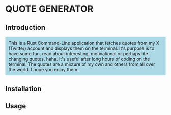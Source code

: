 # QUOTE GENERATOR

## Introduction
<p style="background-color: lightblue; padding: 10px;">
This is a Rust Command-Line application that fetches quotes from my X (Twitter) account and displays them on the terminal. 
It's purpose is to have some fun, read about interesting, motivational or perhaps life changing quotes, haha. 
It's useful after long hours of coding on the terminal. The quotes are a mixture of my own and others from all over the world. I hope you enjoy them.
</p>

## Installation

## Usage
